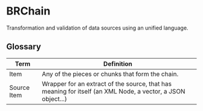 # BRChain
Transformation and validation of data sources using an unified language.

## Glossary
| Term | Definition |
| --- | --- |
| Item | Any of the pieces or chunks that form the chain. |
| Source Item | Wrapper for an extract of the source, that has meaning for itself (an XML Node, a vector, a JSON object...) |